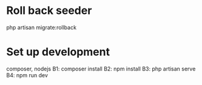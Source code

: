 # Roll back seeder
php artisan migrate:rollback
# Set up development
composer, nodejs
B1: composer install 
B2: npm install
B3: php artisan serve
B4: npm run dev